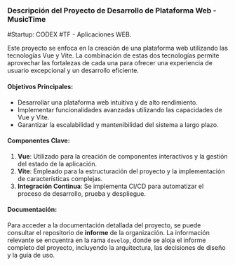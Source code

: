 ### Descripción del Proyecto de Desarrollo de Plataforma Web - MusicTime
#Startup: CODEX
#TF - Aplicaciones WEB.

Este proyecto se enfoca en la creación de una plataforma web utilizando las tecnologías Vue y Vite. La combinación de estas dos tecnologías permite aprovechar las fortalezas de cada una para ofrecer una experiencia de usuario excepcional y un desarrollo eficiente.

#### Objetivos Principales:
- Desarrollar una plataforma web intuitiva y de alto rendimiento.
- Implementar funcionalidades avanzadas utilizando las capacidades de Vue y Vite.
- Garantizar la escalabilidad y mantenibilidad del sistema a largo plazo.

#### Componentes Clave:
1. **Vue**: Utilizado para la creación de componentes interactivos y la gestión del estado de la aplicación.
2. **Vite**: Empleado para la estructuración del proyecto y la implementación de características complejas.
3. **Integración Continua**: Se implementa CI/CD para automatizar el proceso de desarrollo, prueba y despliegue.

#### Documentación:
Para acceder a la documentación detallada del proyecto, se puede consultar el repositorio de **informe** de la organización. La información relevante se encuentra en la rama `develop`, donde se aloja el informe completo del proyecto, incluyendo la arquitectura, las decisiones de diseño y la guía de uso.
